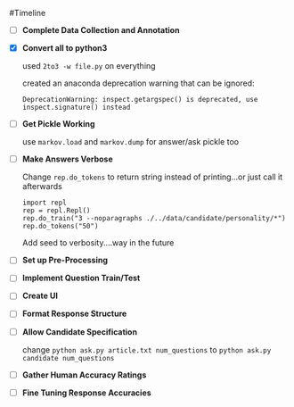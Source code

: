 #Timeline

- [ ] **Complete Data Collection and Annotation**
- [x] **Convert all to python3**

    used `2to3 -w file.py` on everything

    created an anaconda deprecation warning that can be ignored: 
    
    `DeprecationWarning: inspect.getargspec() is deprecated, use inspect.signature() instead`

- [ ] **Get Pickle Working**

    use `markov.load` and `markov.dump` for answer/ask pickle too

- [ ] **Make Answers Verbose**

    Change `rep.do_tokens` to return string instead of printing...or just call it afterwards
    ```
    import repl
    rep = repl.Repl()
    rep.do_train("3 --noparagraphs ./../data/candidate/personality/*")
    rep.do_tokens("50")
    ```
    Add seed to verbosity....way in the future

- [ ] **Set up Pre-Processing**
- [ ] **Implement Question Train/Test**
- [ ] **Create UI**
- [ ] **Format Response Structure**
- [ ] **Allow Candidate Specification**

    change `python ask.py article.txt num_questions` to `python ask.py candidate num_questions`

- [ ] **Gather Human Accuracy Ratings**
- [ ] **Fine Tuning Response Accuracies**
